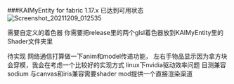 ###KAIMyEntity for fabric 1.17.x
已达到可用状态
![Screenshot_20211209_012535](https://user-images.githubusercontent.com/43900799/145254834-43536052-aead-4540-9c55-783903edbeff.png)


需要自定义的着色器
你需要把release里的两个glsl着色器放到KAIMyEntity里的Shader文件夹里

待实现
网络通信打算做一下anim和model传递功能，
左右手物品显示因为拿方块会穿模，我会在考虑一个比较好的实现方式
linux下nvidia驱动效率问题
目测兼容sodium
与canvas和iris兼容需要shader mod提供一个直接渲染渠道
